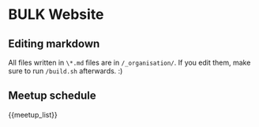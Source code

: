 # BULK Website

## Editing markdown

All files written in `\*.md` files are in `/_organisation/`. If you edit them, make sure to run `/build.sh` afterwards. :)

## Meetup schedule

{{meetup_list}}

